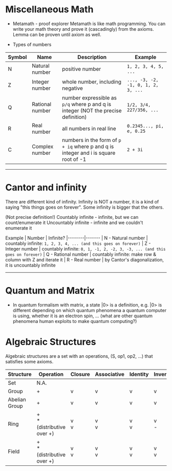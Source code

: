 # Miscellaneous Math

* Metamath - proof explorer
  Metamath is like math programming.
  You can write your math theory and prove it (cascadingly) from the axioms.
  Lemma can be proven until axiom as well.

* Types of numbers

| Symbol | Name | Description | Example
|--------|------|-------------|--------
| N | Natural number | positive number | ```1, 2, 3, 4, 5, ...```
| Z | Integer number | whole number, including negative | ```..., -3, -2, -1, 0, 1, 2, 3, ...```
| Q | Rational number | number expressible as `p/q` where p and q is integer (NOT the precise definition) | ```1/2, 3/4, 227/356, ...```
| R | Real number | all numbers in real line | `0.2345..., pi, e, 0.25`
| C | Complex number | numbers in the form of `p + iq` where p and q is integer and i is square root of -1 | `2 + 3i`

---

# Cantor and infinity

There are different kind of infinity. Infinity is NOT a number, it is a kind of saying "this things goes on forever". Some infinity is bigger that the others.

(Not precise definition!)
Countably infinite - infinite, but we can count/enumerate it
Uncountably infinite - infinite and we couldn't enumerate it

Example
| Number | Infinite?
|--------|-------
| N - Natural number | countably infinite: `1, 2, 3, 4, ... (and this goes on forever)`
| Z - Integer number | countably infinite: `0, 1, -1, 2, -2, 3, -3, ... (and this goes on forever)`
| Q - Rational number | countably infinite: make row & column with Z and iterate it
| R - Real number | by Cantor's diagonalization, it is uncountably infinite


---
# Quantum and Matrix

* In quantum formalism with matrix, a state |0> is a definition, e.g.
  |0> is different depending on which quantum phenomena a quantum computer is using, whether it is an electron spin, ... (what are other quantum phenomena human exploits to make quantum computing?)

# Algebraic Structures

Algebraic structures are a set with an operations, (S, op1, op2, ...) that satisfies some axioms.

| Structure | Operation | Closure | Associative | Identity | Inverse | Commutative |
|-----------|-----------|---|---|---|---|---|
| Set              | N.A.  |   |   |   |   |   |
| Group            | +     | v | v | v | v |   |
| Abelian Group    | +     | v | v | v | v | v |
| Ring             | +<br>* (distributive over +) | v<br>v | v<br>v | v<br>v | v<br>- | v<br>- |
| Field            | +<br>* (distributive over +) | v<br>v | v<br>v | v<br>v | v<br>v | v<br>v |
